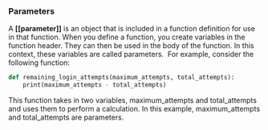 ### Parameters

A **[[parameter]]** is an object that is included in a function definition for use in that function. When you define a function, you create variables in the function header. They can then be used in the body of the function. In this context, these variables are called parameters.  For example, consider the following function:

```python
def remaining_login_attempts(maximum_attempts, total_attempts):
    print(maximum_attempts - total_attempts)
```

This function takes in two variables, maximum_attempts and total_attempts and uses them to perform a calculation. In this example, maximum_attempts and total_attempts are parameters.